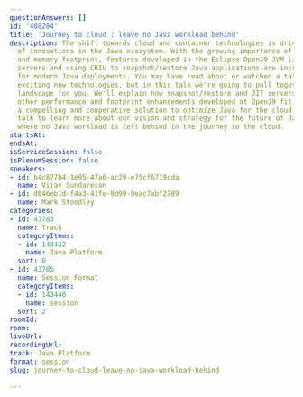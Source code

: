 ```yaml
---
questionAnswers: []
id: '408284'
title: 'Journey to cloud : leave no Java workload behind'
description: The shift towards cloud and container technologies is driving a number
  of innovations in the Java ecosystem. With the growing importance of startup time
  and memory footprint, features developed in the Eclipse OpenJ9 JVM like remote JIT
  servers and using CRIU to snapshot/restore Java applications are increasingly relevant
  for modern Java deployments. You may have read about or watched a talk about these
  exciting new technologies, but in this talk we're going to pull together the full
  landscape for you. We'll explain how snapshot/restore and JIT servers and all the
  other performance and footprint enhancements developed at OpenJ9 fit together as
  a compelling and cooperative solution to optimize Java for the cloud. Come to this
  talk to learn more about our vision and strategy for the future of Java performance,
  where no Java workload is left behind in the journey to the cloud.
startsAt: 
endsAt: 
isServiceSession: false
isPlenumSession: false
speakers:
- id: b4c877b4-1e95-47a6-ac29-e75cf6719cda
  name: Vijay Sundaresan
- id: d646eb1d-f4a3-41fe-9d99-9eac7abf2789
  name: Mark Stoodley
categories:
- id: 43783
  name: Track
  categoryItems:
  - id: 143432
    name: Java Platform
  sort: 0
- id: 43785
  name: Session Format
  categoryItems:
  - id: 143440
    name: session
  sort: 2
roomId: 
room: 
liveUrl: 
recordingUrl: 
track: Java Platform
format: session
slug: journey-to-cloud-leave-no-java-workload-behind

---
```

